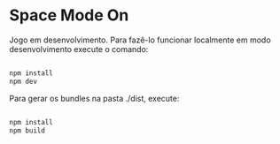 # Space Mode On

Jogo em desenvolvimento. Para fazê-lo funcionar localmente em modo desenvolvimento execute o comando:

```bash

npm install
npm dev

```

Para gerar os bundles na pasta ./dist, execute:

```bash

npm install
npm build

```
